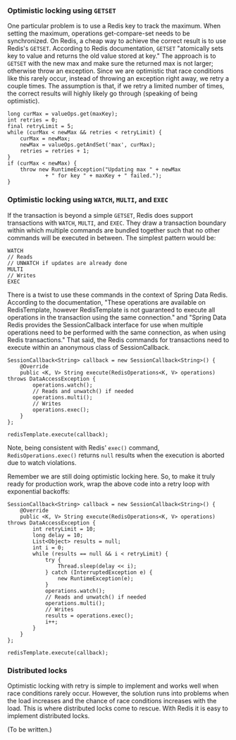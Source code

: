 ### Optimistic locking using `GETSET`

One particular problem is to use a Redis key to track the maximum. When setting the maximum, operations get-compare-set needs to be synchronized. On Redis, a cheap way to achieve the correct result is to use Redis's `GETSET`. According to Redis documentation, `GETSET` "atomically sets key to value and returns the old value stored at key."  The approach is to `GETSET` with the new max and make sure the returned max is not larger; otherwise throw an exception. Since we are optimistic that race conditions like this rarely occur, instead of throwing an exception right away, we retry a couple times. The assumption is that, if we retry a limited number of times, the correct results will highly likely go through (speaking of being optimistic).

    long curMax = valueOps.get(maxKey);
    int retries = 0;
    final retryLimit = 5;
    while (curMax < newMax && retries < retryLimit) {
        curMax = newMax;
        newMax = valueOps.getAndSet('max', curMax);
        retries = retries + 1;
    }
    if (curMax < newMax) {
        throw new RuntimeException("Updating max " + newMax
                + " for key " + maxKey + " failed.");
    }

### Optimistic locking using `WATCH`, `MULTI`, and `EXEC`

If the transaction is beyond a simple `GETSET`, Redis does support transactions with `WATCH`, `MULTI`, and `EXEC`.  They draw a transaction boundary within which multiple commands are bundled together such that no other commands will be executed in between.  The simplest pattern would be:

    WATCH
    // Reads
    // UNWATCH if updates are already done
    MULTI
    // Writes
    EXEC

There is a twist to use these commands in the context of Spring Data Redis.  According to the documentation, "These operations are available on RedisTemplate, however RedisTemplate is not guaranteed to execute all operations in the transaction using the same connection." and "Spring Data Redis provides the SessionCallback interface for use when multiple operations need to be performed with the same connection, as when using Redis transactions."  That said, the Redis commands for transactions need to execute within an anonymous class of SessionCallback.

    SessionCallback<String> callback = new SessionCallback<String>() {
        @Override
        public <K, V> String execute(RedisOperations<K, V> operations) throws DataAccessException {
            operations.watch();
            // Reads and unwatch() if needed
            operations.multi();
            // Writes
            operations.exec();
        }
    };

    redisTemplate.execute(callback);

Note, being consistent with Redis' `exec()` command, `RedisOperations.exec()` returns `null` results when the execution is aborted due to watch violations.

Remember we are still doing optimistic locking here.  So, to make it truly ready for production work, wrap the above code into a retry loop with exponential backoffs:

    SessionCallback<String> callback = new SessionCallback<String>() {
        @Override
        public <K, V> String execute(RedisOperations<K, V> operations) throws DataAccessException {
            int retryLimit = 10;
            long delay = 10;
            List<Object> results = null;
            int i = 0;
            while (results == null && i < retryLimit) {
                try {
                    Thread.sleep(delay << i);
                } catch (InterruptedException e) {
                    new RuntimeException(e);
                }
                operations.watch();
                // Reads and unwatch() if needed
                operations.multi();
                // Writes
                results = operations.exec();
                i++;
            }
        }
    };

    redisTemplate.execute(callback);

### Distributed locks

Optimistic locking with retry is simple to implement and works well when race conditions rarely occur. However, the solution runs into problems when the load increases and the chance of race conditions increases with the load.  This is where distributed locks come to rescue. With Redis it is easy to implement distributed locks.

(To be written.)